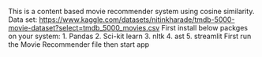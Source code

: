 This is a content based movie recommender system using cosine similarity. 
Data set: https://www.kaggle.com/datasets/nitinkharade/tmdb-5000-movie-dataset?select=tmdb_5000_movies.csv
First install below packges on your system:
      1. Pandas
      2. Sci-kit learn
      3. nltk
      4. ast
      5. streamlit
First run the Movie Recommender file then start app
